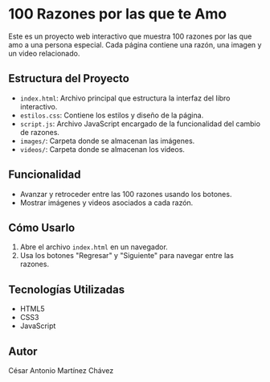# 100 Razones por las que te Amo

Este es un proyecto web interactivo que muestra 100 razones por las que amo a una persona especial. Cada página contiene una razón, una imagen y un video relacionado.

## Estructura del Proyecto

- `index.html`: Archivo principal que estructura la interfaz del libro interactivo.
- `estilos.css`: Contiene los estilos y diseño de la página.
- `script.js`: Archivo JavaScript encargado de la funcionalidad del cambio de razones.
- `images/`: Carpeta donde se almacenan las imágenes.
- `videos/`: Carpeta donde se almacenan los videos.

## Funcionalidad

- Avanzar y retroceder entre las 100 razones usando los botones.
- Mostrar imágenes y videos asociados a cada razón.

## Cómo Usarlo

1. Abre el archivo `index.html` en un navegador.
2. Usa los botones "Regresar" y "Siguiente" para navegar entre las razones.

## Tecnologías Utilizadas

- HTML5
- CSS3
- JavaScript

## Autor
César Antonio Martínez Chávez
